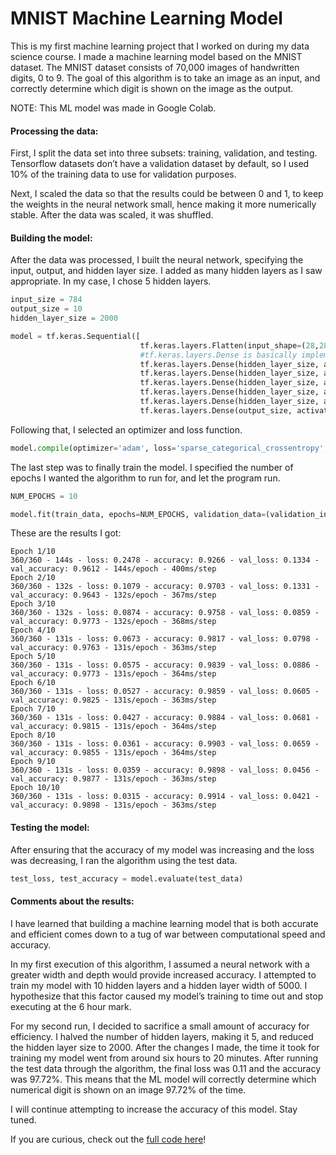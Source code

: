 # MNIST Machine Learning Model

This is my first machine learning project that I worked on during my data science course. I made a machine learning model based on the MNIST dataset. The MNIST dataset consists of 70,000 images of handwritten digits, 0 to 9. The goal of this algorithm is to take an image as an input, and correctly determine which digit is shown on the image as the output.

NOTE: This ML model was made in Google Colab. 

#### Processing the data: 

First, I split the data set into three subsets: training, validation, and testing. Tensorflow datasets don’t have a validation dataset by default, so I used 10% of the training data to use for validation purposes. 

Next, I scaled the data so that the results could be between 0 and 1, to keep the weights in the neural network small, hence making it more numerically stable. After the data was scaled, it was shuffled.

#### Building the model: 

After the data was processed, I built the neural network, specifying the input, output, and hidden layer size. I added as many hidden layers as I saw appropriate. In my case, I chose 5 hidden layers. 

```python
input_size = 784
output_size = 10
hidden_layer_size = 2000

model = tf.keras.Sequential([
                             tf.keras.layers.Flatten(input_shape=(28,28,1)),
                             #tf.keras.layers.Dense is basically implementing: output = activation(dot(input,weight)+bias)
                             tf.keras.layers.Dense(hidden_layer_size, activation='relu'), #1st hidden layer
                             tf.keras.layers.Dense(hidden_layer_size, activation='relu'), #2nd hidden layer
                             tf.keras.layers.Dense(hidden_layer_size, activation='relu'), #3rd hidden layer
                             tf.keras.layers.Dense(hidden_layer_size, activation='relu'), #4th hidden layer
                             tf.keras.layers.Dense(hidden_layer_size, activation='relu'), #5th hidden layer
                             tf.keras.layers.Dense(output_size, activation='softmax') #output layer
```                             

Following that, I selected an optimizer and loss function.

```python
model.compile(optimizer='adam', loss='sparse_categorical_crossentropy', metrics=['accuracy'])
```

The last step was to finally train the model. I specified the number of epochs I wanted the algorithm to run for, and let the program run. 

```python
NUM_EPOCHS = 10

model.fit(train_data, epochs=NUM_EPOCHS, validation_data=(validation_inputs, validation_targets), verbose=2)
```

These are the results I got:

```
Epoch 1/10
360/360 - 144s - loss: 0.2478 - accuracy: 0.9266 - val_loss: 0.1334 - val_accuracy: 0.9612 - 144s/epoch - 400ms/step
Epoch 2/10
360/360 - 132s - loss: 0.1079 - accuracy: 0.9703 - val_loss: 0.1331 - val_accuracy: 0.9643 - 132s/epoch - 367ms/step
Epoch 3/10
360/360 - 132s - loss: 0.0874 - accuracy: 0.9758 - val_loss: 0.0859 - val_accuracy: 0.9773 - 132s/epoch - 368ms/step
Epoch 4/10
360/360 - 131s - loss: 0.0673 - accuracy: 0.9817 - val_loss: 0.0798 - val_accuracy: 0.9763 - 131s/epoch - 363ms/step
Epoch 5/10
360/360 - 131s - loss: 0.0575 - accuracy: 0.9839 - val_loss: 0.0886 - val_accuracy: 0.9773 - 131s/epoch - 364ms/step
Epoch 6/10
360/360 - 131s - loss: 0.0527 - accuracy: 0.9859 - val_loss: 0.0605 - val_accuracy: 0.9825 - 131s/epoch - 363ms/step
Epoch 7/10
360/360 - 131s - loss: 0.0427 - accuracy: 0.9884 - val_loss: 0.0681 - val_accuracy: 0.9815 - 131s/epoch - 364ms/step
Epoch 8/10
360/360 - 131s - loss: 0.0361 - accuracy: 0.9903 - val_loss: 0.0659 - val_accuracy: 0.9855 - 131s/epoch - 364ms/step
Epoch 9/10
360/360 - 131s - loss: 0.0359 - accuracy: 0.9898 - val_loss: 0.0456 - val_accuracy: 0.9877 - 131s/epoch - 363ms/step
Epoch 10/10
360/360 - 131s - loss: 0.0315 - accuracy: 0.9914 - val_loss: 0.0421 - val_accuracy: 0.9898 - 131s/epoch - 363ms/step
```

#### Testing the model: 

After ensuring that the accuracy of my model was increasing and the loss was decreasing, I ran the algorithm using the test data. 

```python
test_loss, test_accuracy = model.evaluate(test_data)
```

#### Comments about the results:

I have learned that building a machine learning model that is both accurate and efficient comes down to a tug of war between computational speed and accuracy. 

In my first execution of this algorithm, I assumed a neural network with a greater width and depth would provide increased accuracy. I attempted to train my model with 10 hidden layers and a hidden layer width of 5000. I hypothesize that this factor caused my model’s training to time out and stop executing at the 6 hour mark.

For my second run, I decided to sacrifice a small amount of accuracy for efficiency. I halved the number of hidden layers, making it 5, and reduced the hidden layer size to 2000. After the changes I made, the time it took for training my model went from around six hours to 20 minutes. After running the test data through the algorithm, the final loss was 0.11 and the accuracy was 97.72%. This means that the ML model will correctly determine which numerical digit is shown on an image 97.72% of the time. 

I will continue attempting to increase the accuracy of this model. Stay tuned.  

If you are curious, check out the [full code here]()!


